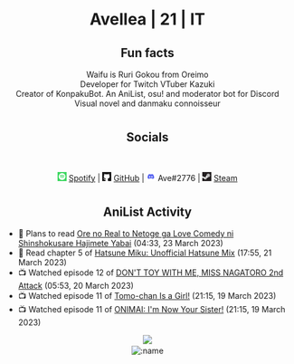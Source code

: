 <h1 align="center">
Avellea | 21 | IT
</h1>



<h2 align="center">
Fun facts
</h2>

<p align="center">
Waifu is Ruri Gokou from Oreimo<br>
Developer for Twitch VTuber Kazuki<br>
Creator of KonpakuBot. An AniList, osu! and moderator bot for Discord<br>
Visual novel and danmaku connoisseur
</p>

<h1>
<h2 align="center">Socials</h2>
<br>
<p align="center">
<img src="https://raw.githubusercontent.com/edent/SuperTinyIcons/master/images/svg/spotify.svg" alt="spotify logo" width="16"> <a href="https://open.spotify.com/user/2r8tkjt7qlh7uo7k06z43t63a">Spotify</a> | <img src="https://raw.githubusercontent.com/edent/SuperTinyIcons/master/images/svg/github.svg" alt="github logo" width="16"> <a href="https://github.com/Avellea">GitHub</a> | <img src="https://raw.githubusercontent.com/edent/SuperTinyIcons/master/images/svg/discord.svg" alt="github logo" width="16"> Ave#2776 | <img src="https://raw.githubusercontent.com/edent/SuperTinyIcons/master/images/svg/steam.svg" alt="spotify logo" width="16"> <a href="https://steamcommunity.com/id/Avellea/">Steam</a>
</p>
<h1>

<h2 align="center">AniList Activity</h2>

<!-- ANILIST_ACTIVITY:start -->

-   📖 Plans to read [Ore no Real to Netoge ga Love Comedy ni Shinshokusare Hajimete Yabai](https://anilist.co/manga/88148) (04:33, 23 March 2023)
-   📖 Read chapter 5 of [Hatsune Miku: Unofficial Hatsune Mix](https://anilist.co/manga/33446) (17:55, 21 March 2023)
-   📺 Watched episode 12 of [DON'T TOY WITH ME, MISS NAGATORO 2nd Attack](https://anilist.co/anime/140596) (05:53, 20 March 2023)
-   📺 Watched episode 11 of [Tomo-chan Is a Girl!](https://anilist.co/anime/151806) (21:15, 19 March 2023)
-   📺 Watched episode 11 of [ONIMAI: I'm Now Your Sister!](https://anilist.co/anime/147864) (21:15, 19 March 2023)

<!-- ANILIST_ACTIVITY:end -->


<!-- ---
  
<p align="center">
<img src="https://count.getloli.com/get/@avellea?theme=gelbooru" alt=":name" />
<p>
  
--- -->



<p align="center">
<img src="https://i.pinimg.com/originals/5f/95/04/5f9504eb5a7d27ec7a6121b9e9aa48b3.gif">
<br>
<img src="https://count.getloli.com/get/@avellea?theme=gelbooru" alt=":name" />
<p>
